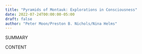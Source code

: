 ```yaml
---
title: "Pyramids of Montauk: Explorations in Consciousness"
date: 2022-07-24T00:00:00-05:00
draft: false
author: "Peter Moon/Preston B. Nichols/Nina Helms"
---
```


SUMMARY

<!--more-->

CONTENT